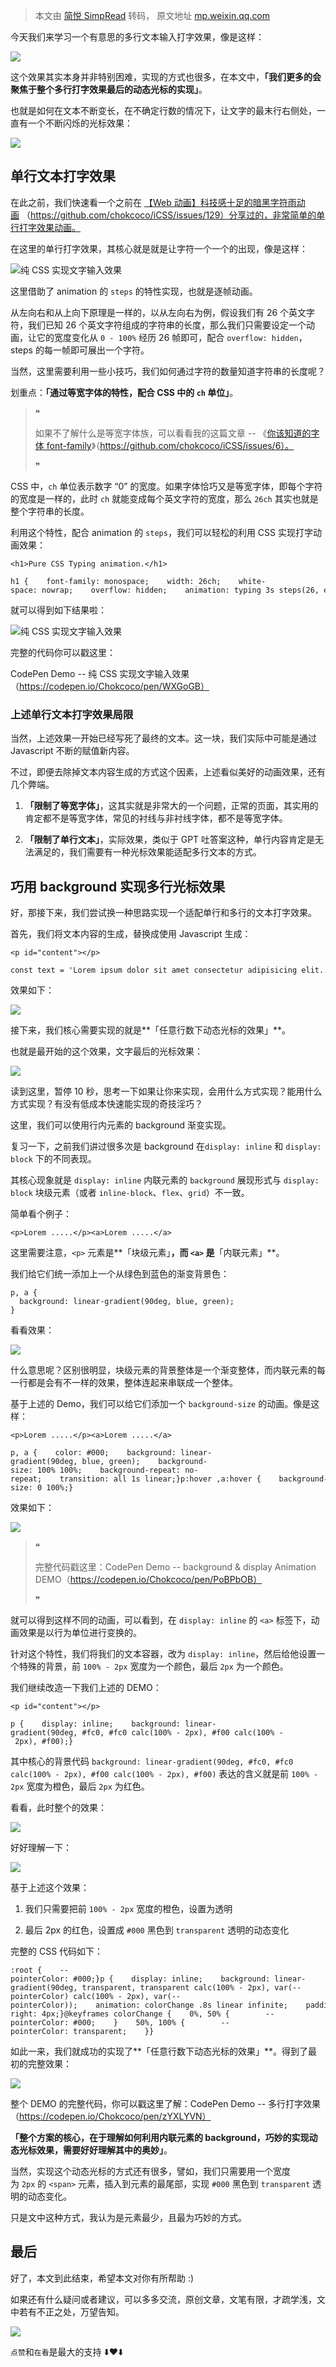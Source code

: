 > 本文由 [简悦 SimpRead](http://ksria.com/simpread/) 转码， 原文地址 [mp.weixin.qq.com](https://mp.weixin.qq.com/s/A_7bVwF64rO4gj5naRvyEg)

今天我们来学习一个有意思的多行文本输入打字效果，像是这样：

![](https://mmbiz.qpic.cn/mmbiz_gif/lCQLg02gtibvAggiahmiasxjicZXRtsr3HSq6SnO6yPbKNo0Lw8w9tUEwAzDKsUdgKkLE7A1LYUuw8Q5dNfavERKTg/640?wx_fmt=gif&from=appmsg)

这个效果其实本身并非特别困难，实现的方式也很多，在本文中，**「我们更多的会聚焦于整个多行打字效果最后的动态光标的实现」**。

也就是如何在文本不断变长，在不确定行数的情况下，让文字的最末行右侧处，一直有一个不断闪烁的光标效果：

![](https://mmbiz.qpic.cn/mmbiz_png/lCQLg02gtibvAggiahmiasxjicZXRtsr3HSqEkrTU0Ls67w1AMekDWIuyPvIUgedM7xGpFY2w7QFymxoJyPDibz2z8w/640?wx_fmt=png&from=appmsg)

单行文本打字效果
--------

在此之前，我们快速看一个之前在 [【Web 动画】科技感十足的暗黑字符雨动画](http://mp.weixin.qq.com/s?__biz=Mzg2MDU4MzU3Nw==&mid=2247487816&idx=1&sn=c8b3d2908320f127d5ff5f8320e97e96&chksm=ce2572bef952fba89cdd43e8540a3ca82b2c383be835e3cc65d6a39b56c18d11b554120bfb4d&scene=21#wechat_redirect) （https://github.com/chokcoco/iCSS/issues/129）分享过的，非常简单的单行打字效果动画。

在这里的单行打字效果，其核心就是就是让字符一个一个的出现，像是这样：

![](https://mmbiz.qpic.cn/mmbiz_gif/lCQLg02gtibvAggiahmiasxjicZXRtsr3HSqxm0WqUDLLgocmibJ8UlUGMHjhNQ1BNwSHLfeyKTSAzcht2A1fRM0XjA/640?wx_fmt=gif&from=appmsg)纯 CSS 实现文字输入效果

这里借助了 animation 的 `steps` 的特性实现，也就是逐帧动画。

从左向右和从上向下原理是一样的，以从左向右为例，假设我们有 26 个英文字符，我们已知 26 个英文字符组成的字符串的长度，那么我们只需要设定一个动画，让它的宽度变化从 `0 - 100%` 经历 26 帧即可，配合 `overflow: hidden`，steps 的每一帧即可展出一个字符。

当然，这里需要利用一些小技巧，我们如何通过字符的数量知道字符串的长度呢？

划重点：**「通过等宽字体的特性，配合 CSS 中的 `ch` 单位」**。

> ❝
> 
> 如果不了解什么是等宽字体族，可以看看我的这篇文章 -- 《[你该知道的字体 font-family](http://mp.weixin.qq.com/s?__biz=Mzg2MDU4MzU3Nw==&mid=2247484626&idx=1&sn=10e2b367f3eac3847d7fceb3a24dfcdf&chksm=ce256724f952ee32474b9f287a4b9bd8c0ae1e9c5632f5353fd10ce8913195271e0df2939eda&scene=21#wechat_redirect)》（https://github.com/chokcoco/iCSS/issues/6）。
> 
> ❞

CSS 中，`ch` 单位表示数字 “0” 的宽度。如果字体恰巧又是等宽字体，即每个字符的宽度是一样的，此时 `ch` 就能变成每个英文字符的宽度，那么 `26ch` 其实也就是整个字符串的长度。

利用这个特性，配合 animation 的 `steps`，我们可以轻松的利用 CSS 实现打字动画效果：

```
<h1>Pure CSS Typing animation.</h1>
```

```
h1 {    font-family: monospace;    width: 26ch;    white-space: nowrap;    overflow: hidden;    animation: typing 3s steps(26, end);}@keyframes typing {    0{        width: 0;    }    100% {        width: 26ch;     }}
```

就可以得到如下结果啦：

![](https://mmbiz.qpic.cn/mmbiz_gif/lCQLg02gtibvAggiahmiasxjicZXRtsr3HSqxm0WqUDLLgocmibJ8UlUGMHjhNQ1BNwSHLfeyKTSAzcht2A1fRM0XjA/640?wx_fmt=gif&from=appmsg)纯 CSS 实现文字输入效果

完整的代码你可以戳这里：

CodePen Demo -- 纯 CSS 实现文字输入效果（https://codepen.io/Chokcoco/pen/WXGoGB）

### 上述单行文本打字效果局限

当然，上述效果一开始已经写死了最终的文本。这一块，我们实际中可能是通过 Javascript 不断的赋值新内容。

不过，即便去除掉文本内容生成的方式这个因素，上述看似美好的动画效果，还有几个弊端。

1.  **「限制了等宽字体」**，这其实就是非常大的一个问题，正常的页面，其实用的肯定都不是等宽字体，常见的衬线与非衬线字体，都不是等宽字体。
    
2.  **「限制了单行文本」**，实际效果，类似于 GPT 吐答案这种，单行内容肯定是无法满足的，我们需要有一种光标效果能适配多行文本的方式。
    

巧用 background 实现多行光标效果
----------------------

好，那接下来，我们尝试换一种思路实现一个适配单行和多行的文本打字效果。

首先，我们将文本内容的生成，替换成使用 Javascript 生成：

```
<p id="content"></p>
```

```
const text = 'Lorem ipsum dolor sit amet consectetur adipisicing elit......';const contentElement = document.getElementById('content');let index = 0;function addNextCharacter() {  if (index < text.length) {    contentElement.textContent += text[index];    index++;    setTimeout(addNextCharacter, Math.random() * 150 + 30);  }}addNextCharacter();
```

效果如下：

![](https://mmbiz.qpic.cn/mmbiz_gif/lCQLg02gtibvAggiahmiasxjicZXRtsr3HSqeCNIibEYT5m8ubJrWjDLrpUCMcx0PgBLF1oFgjsB5X46VfDm8mK3Ygg/640?wx_fmt=gif&from=appmsg)

接下来，我们核心需要实现的就是**「任意行数下动态光标的效果」**。

也就是最开始的这个效果，文字最后的光标效果：

![](https://mmbiz.qpic.cn/mmbiz_gif/lCQLg02gtibvAggiahmiasxjicZXRtsr3HSq6SnO6yPbKNo0Lw8w9tUEwAzDKsUdgKkLE7A1LYUuw8Q5dNfavERKTg/640?wx_fmt=gif&from=appmsg)

读到这里，暂停 10 秒，思考一下如果让你来实现，会用什么方式实现？能用什么方式实现？有没有低成本快速能实现的奇技淫巧？

这里，我们可以使用行内元素的 background 渐变实现。

复习一下，之前我们讲过很多次是 background 在`display: inline` 和 `display: block` 下的不同表现。

其核心现象就是 `display: inline` 内联元素的 `background` 展现形式与 `display: block` 块级元素（或者 `inline-block`、`flex`、`grid`）不一致。

简单看个例子：

```
<p>Lorem .....</p><a>Lorem .....</a>
```

这里需要注意，`<p>` 元素是**「块级元素」**，而 `<a>` 是**「内联元素」**。

我们给它们统一添加上一个从绿色到蓝色的渐变背景色：

```
p, a {
  background: linear-gradient(90deg, blue, green);
}
```

看看效果：

![](https://mmbiz.qpic.cn/mmbiz_png/lCQLg02gtibvAggiahmiasxjicZXRtsr3HSqPdtsoS5bmEVHDkalCicEwoFaNVs2fOMGPBm7tQqWEZQmCw9VoRflHJQ/640?wx_fmt=png&from=appmsg)

什么意思呢？区别很明显，块级元素的背景整体是一个渐变整体，而内联元素的每一行都是会有不一样的效果，整体连起来串联成一个整体。

基于上述的 Demo，我们可以给它们添加一个 `background-size` 的动画。像是这样：

```
<p>Lorem .....</p><a>Lorem .....</a>
```

```
p, a {    color: #000;    background: linear-gradient(90deg, blue, green);    background-size: 100% 100%;    background-repeat: no-repeat;    transition: all 1s linear;}p:hover ,a:hover {    background-size: 0 100%;}
```

效果如下：

![](https://mmbiz.qpic.cn/mmbiz_gif/lCQLg02gtibvAggiahmiasxjicZXRtsr3HSqxFsFgY7dxTEqR1kZ0rFzNuqs5sicLiaQbXvEGQwTia2iaNenowED849ibBQ/640?wx_fmt=gif&from=appmsg)

> ❝
> 
> 完整代码戳这里：CodePen Demo -- background & display Animation DEMO（https://codepen.io/Chokcoco/pen/PoBPbOB）
> 
> ❞

就可以得到这样不同的动画，可以看到，在 `display: inline` 的 `<a>` 标签下，动画效果是以行为单位进行变换的。

针对这个特性，我们将我们的文本容器，改为 `display: inline`，然后给他设置一个特殊的背景，前 `100% - 2px` 宽度为一个颜色，最后 `2px` 为一个颜色。

我们继续改造一下我们上述的 DEMO：

```
<p id="content"></p>
```

```
p {    display: inline;    background: linear-gradient(90deg, #fc0, #fc0 calc(100% - 2px), #f00 calc(100% - 2px), #f00);}
```

其中核心的背景代码 `background: linear-gradient(90deg, #fc0, #fc0 calc(100% - 2px), #f00 calc(100% - 2px), #f00)` 表达的含义就是前 `100% - 2px` 宽度为橙色，最后 `2px` 为红色。

看看，此时整个的效果：

![](https://mmbiz.qpic.cn/mmbiz_gif/lCQLg02gtibvAggiahmiasxjicZXRtsr3HSqCbdad2eZoTwaLTg4jTdRYCzYmqJicbtcQdfFrohXvm0vDf0clVAhRIQ/640?wx_fmt=gif&from=appmsg)

好好理解一下：

![](https://mmbiz.qpic.cn/mmbiz_png/lCQLg02gtibvAggiahmiasxjicZXRtsr3HSqR21Gbz3PbrKNOvYbjkrCQ9jzZwJcf2zhWylic01oMFE8ib4aRYUY0mTA/640?wx_fmt=png&from=appmsg)

基于上述这个效果：

1.  我们只需要把前 `100% - 2px` 宽度的橙色，设置为透明
    
2.  最后 2px 的红色，设置成 `#000` 黑色到 `transparent` 透明的动态变化
    

完整的 CSS 代码如下：

```
:root {    --pointerColor: #000;}p {    display: inline;    background: linear-gradient(90deg, transparent, transparent calc(100% - 2px), var(--pointerColor) calc(100% - 2px), var(--pointerColor));    animation: colorChange .8s linear infinite;    padding-right: 4px;}@keyframes colorChange {    0%, 50% {        --pointerColor: #000;    }    50%, 100% {        --pointerColor: transparent;    }}
```

如此一来，我们就成功的实现了**「任意行数下动态光标的效果」**。得到了最初的完整效果：

![](https://mmbiz.qpic.cn/mmbiz_gif/lCQLg02gtibvAggiahmiasxjicZXRtsr3HSq6SnO6yPbKNo0Lw8w9tUEwAzDKsUdgKkLE7A1LYUuw8Q5dNfavERKTg/640?wx_fmt=gif&from=appmsg)

整个 DEMO 的完整代码，你可以戳这里了解：CodePen Demo -- 多行打字效果（https://codepen.io/Chokcoco/pen/zYXLYVN）

**「整个方案的核心，在于理解如何利用内联元素的 background，巧妙的实现动态光标效果，需要好好理解其中的奥妙」**。

当然，实现这个动态光标的方式还有很多，譬如，我们只需要用一个宽度为 `2px` 的 `<span>` 元素，插入到元素的最尾部，实现 `#000` 黑色到 `transparent` 透明的动态变化。

只是文中这种方式，我认为是元素最少，且最为巧妙的方式。

最后
--

好了，本文到此结束，希望本文对你有所帮助 :)

如果还有什么疑问或者建议，可以多多交流，原创文章，文笔有限，才疏学浅，文中若有不正之处，万望告知。

![](https://mmbiz.qpic.cn/mmbiz_png/SMw0rcHsoNLAKEL00pOAy3DCthdVEybxIyEB5d9819WpqDIVaKIib5QC57tITUiaWqibLShibbYW3OGPyHODjMicJ0w/640?wx_fmt=other&wxfrom=5&wx_lazy=1&wx_co=1&tp=webp)  

`点赞`和`在看`是最大的支持 ⬇️❤️⬇️